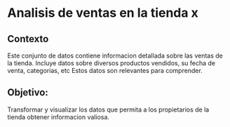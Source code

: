 # Analisis de ventas en la tienda x

## Contexto
Este conjunto de datos contiene informacion detallada sobre las ventas de la tienda. Incluye datos sobre diversos productos vendidos, su fecha de venta, categorias, etc
Estos datos son relevantes para comprender.

## Objetivo:
Transformar y visualizar los datos que permita a los propietarios de la tienda obtener informacion valiosa.
